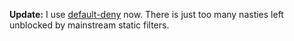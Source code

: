 **Update:** I use [default-deny](https://github.com/gorhill/uBlock/wiki/Dynamic-filtering:-default-deny) now. There is just too many nasties left unblocked by mainstream static filters.
